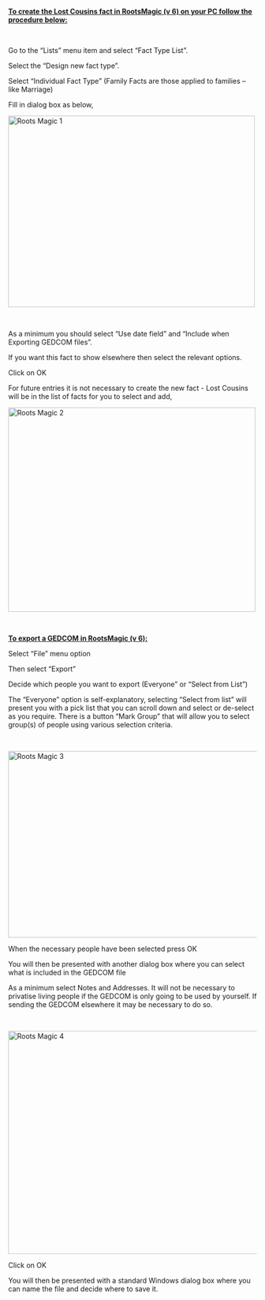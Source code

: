 <div class="wikidoc">
<p><strong><span style="text-decoration:underline">To create the Lost Cousins fact in RootsMagic (v 6) on your PC follow the procedure below:</span></strong></p>
<p>&nbsp;</p>
<p>Go to the “Lists” menu item and select “Fact Type List”.</p>
<p>Select the “Design new fact type”.</p>
<p>Select “Individual Fact Type” (Family Facts are those applied to families – like Marriage)</p>
<p>Fill in dialog box as below,</p>
<p><a href="http://download-codeplex.sec.s-msft.com/Download?ProjectName=ftanalyzer&DownloadId=723917"><img title="Roots Magic 1" border="0" alt="Roots Magic 1" src="http://download-codeplex.sec.s-msft.com/Download?ProjectName=ftanalyzer&DownloadId=723918" width="500" height="388" style="border-bottom:0px; border-left:0px; display:inline; border-top:0px; border-right:0px"></a>
</p>
<p>&nbsp;</p>
<p>As a minimum you should select “Use date field” and “Include when Exporting GEDCOM files”.</p>
<p>If you want this fact to show elsewhere then select the relevant options.</p>
<p>Click on OK</p>
<p>For future entries it is not necessary to create the new fact - Lost Cousins will be in the list of facts for you to select and add,
</p>
<p><a href="http://download-codeplex.sec.s-msft.com/Download?ProjectName=ftanalyzer&DownloadId=723919"><img title="Roots Magic 2" border="0" alt="Roots Magic 2" src="http://download-codeplex.sec.s-msft.com/Download?ProjectName=ftanalyzer&DownloadId=723920" width="501" height="414" style="border-bottom:0px; border-left:0px; display:inline; border-top:0px; border-right:0px"></a>
</p>
<p>&nbsp;</p>
<p><strong><span style="text-decoration:underline">To export a GEDCOM in RootsMagic (v 6):</span></strong></p>
<p>Select “File” menu option</p>
<p>Then select “Export”</p>
<p>Decide which people you want to export (Everyone” or “Select from List”)</p>
<p>The “Everyone” option is self-explanatory, selecting “Select from list” will present you with a pick list that you can scroll down and select or de-select as you require. There is a button “Mark Group” that will allow you to select group(s) of people using
 various selection criteria.</p>
<p>&nbsp;</p>
<p><a href="http://download-codeplex.sec.s-msft.com/Download?ProjectName=ftanalyzer&DownloadId=723921"><img title="Roots Magic 3" border="0" alt="Roots Magic 3" src="http://download-codeplex.sec.s-msft.com/Download?ProjectName=ftanalyzer&DownloadId=723922" width="514" height="378" style="border-bottom:0px; border-left:0px; display:inline; border-top:0px; border-right:0px"></a>
</p>
<p>When the necessary people have been selected press OK</p>
<p>You will then be presented with another dialog box where you can select what is included in the GEDCOM file</p>
<p>As a minimum select Notes and Addresses. It will not be necessary to privatise living people if the GEDCOM is only going to be used by yourself. If sending the GEDCOM elsewhere it may be necessary to do so.</p>
<p>&nbsp;</p>
<p><a href="http://download-codeplex.sec.s-msft.com/Download?ProjectName=ftanalyzer&DownloadId=723923"><img title="Roots Magic 4" border="0" alt="Roots Magic 4" src="http://download-codeplex.sec.s-msft.com/Download?ProjectName=ftanalyzer&DownloadId=723924" width="516" height="452" style="border-bottom:0px; border-left:0px; display:inline; border-top:0px; border-right:0px"></a>
</p>
<p>Click on OK</p>
<p>You will then be presented with a standard Windows dialog box where you can name the file and decide where to save it.</p>
</div><div class="ClearBoth"></div>
